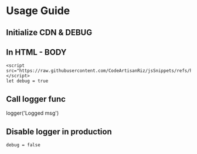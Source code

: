 # Usage Guide
## Initialize CDN & DEBUG
## In HTML - BODY
```
<script src="https://raw.githubusercontent.com/CodeArtisanRiz/jsSnippets/refs/heads/main/logger/logger.js"></script>
let debug = true
```
## Call logger func
logger('Logged msg')

## Disable logger in production
```
debug = false 

```

